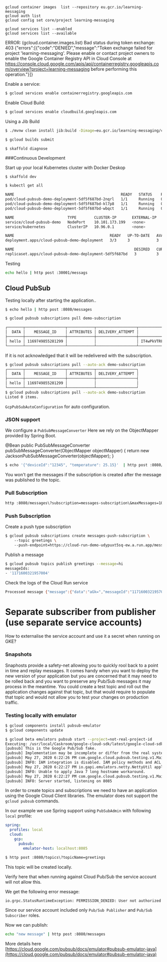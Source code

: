  ```
 gcloud container images  list --repository eu.gcr.io/learning-messaging
 gcloud auth list
 gcloud config set core/project learning-messaging
 ```
 
 ```
 gcloud services list --enabled
 gcloud services list --available
 ```

 ERROR: (gcloud.container.images.list) Bad status during token exchange: 403
 {"errors":[{"code":"DENIED","message":"Token exchange failed for project 'learning-messaging'. Please enable or contact project owners to enable the Google Container Registry API in Cloud Console at https://console.cloud.google.com/apis/api/containerregistry.googleapis.com/overview?project=learning-messaging before performing this operation."}]}
 
Enable a service:

```bash
$ gcloud services enable containerregistry.googleapis.com
```

Enable Cloud Build:
```bash
$ gcloud services enable cloudbuild.googleapis.com
```

Using a Jib Build
```bash
$ ./mvnw clean install jib:build -Dimage=eu.gcr.io/learning-messaging/cloud-pubsub-demo
```


```bash
$ gcloud builds submit
```

```bash
$ skaffold diagnose
```


###Continuous Development
 
Start up your local Kubernetes cluster with Docker Deskop 
```
$ skaffold dev
```

```bash
$ kubectl get all
```

```bash
NAME                                                READY   STATUS    RESTARTS   AGE
pod/cloud-pubsub-demo-deployment-5df5f687bd-2nqrl   1/1     Running   0          5m58s
pod/cloud-pubsub-demo-deployment-5df5f687bd-kl7p8   1/1     Running   0          5m58s
pod/cloud-pubsub-demo-deployment-5df5f687bd-wbqct   1/1     Running   0          5m58s

NAME                        TYPE        CLUSTER-IP       EXTERNAL-IP   PORT(S)          AGE
service/cloud-pubsub-demo   NodePort    10.101.173.199   <none>        8080:30001/TCP   5m58s
service/kubernetes          ClusterIP   10.96.0.1        <none>        443/TCP          3d21h

NAME                                           READY   UP-TO-DATE   AVAILABLE   AGE
deployment.apps/cloud-pubsub-demo-deployment   3/3     3            3           5m58s

NAME                                                      DESIRED   CURRENT   READY   AGE
replicaset.apps/cloud-pubsub-demo-deployment-5df5f687bd   3         3         3       5m58s
```

Testing
```bash
echo hello | http post :30001/messags
```


## Cloud PubSub

Testing locally after starting the application..

```bash
$ echo hello | http post :8080/messages
```

```bash
$ gcloud pubsub subscriptions pull demo-subscription
```

```bash
┌───────┬──────────────────┬────────────┬──────────────────┬────────────────────────────────────────────────────────────────────────────────────────────────────────────────────────────────────────────────────────────────────────────────────────────┐
│  DATA │    MESSAGE_ID    │ ATTRIBUTES │ DELIVERY_ATTEMPT │                                                                                           ACK_ID                                                                                           │
├───────┼──────────────────┼────────────┼──────────────────┼────────────────────────────────────────────────────────────────────────────────────────────────────────────────────────────────────────────────────────────────────────────────────────────┤
│ hello │ 1169749855281299 │            │                  │ IT4wPkVTRFAGFixdRkhRNxkIaFEOT14jPzUgKEUSCQpPAihdeTFYPkFVcWhRDRlyfWByaF8WCAUQWiwJURsHaE5tdSVxDBh0dGZxY1IWBABNUnxWUjPb3O6BpMDoPwNOReq94pwmIfPxi81tZiU9XhJLLD5-IDBFQV5AEkwrBURJUytDCypYEU4EIQ │
└───────┴──────────────────┴────────────┴──────────────────┴────────────────────────────────────────────────────────────────────────────────────────────────────────────────────────────────────────────────────────────────────────────────────────────┘
```

If it is not acknowledged that it will be redelivered with the subscription.

```bash
$ gcloud pubsub subscriptions pull --auto-ack demo-subscription
┌───────┬──────────────────┬────────────┬──────────────────┐
│  DATA │    MESSAGE_ID    │ ATTRIBUTES │ DELIVERY_ATTEMPT │
├───────┼──────────────────┼────────────┼──────────────────┤
│ hello │ 1169749855281299 │            │                  │
└───────┴──────────────────┴────────────┴──────────────────┘
$ gcloud pubsub subscriptions pull --auto-ack demo-subscription
Listed 0 items.
```

`GcpPubSubAutoConfiguration` for auto configuration. 

### JSON support

We configure a `PubSubMessageConverter` Here we rely on the ObjectMapper provided by Spring Boot.

@Bean
public PubSubMessageConverter pubSubMessageConverter(ObjectMapper objectMapper) {
    return new JacksonPubSubMessageConverter(objectMapper);
}

```bash
$ echo '{"deviceId":"12345", "temperature": 25.15}'  | http post :8080/measurements
``` 

You won't get the messages if the subscription is created after the message was published to the topic.

### Pull Subscription

```bash
http :8080/messages\?subscription=messages-subscription\&maxMessages=10
```

### Push Subscription

Create a push type subscription

```bash
$ gcloud pubsub subscriptions create messages-push-subscription \ 
    --topic greetings \ 
    --push-endpoint=https://cloud-run-demo-udypuxt5sq-ew.a.run.app/messages
```

Publish a message

```bash
$ gcloud pubsub topics publish greetings --message=hi
messageIds:
- '1171600321957004'
```

Check the logs of the Cloud Run service

```bash
Processed message {"message":{"data":"aGk=","messageId":"1171600321957004","message_id":"1171600321957004","publishTime":"2020-05-28T14:06:46.417Z","publish_time":"2020-05-28T14:06:46.417Z"},"subscription":"projects/learning-messaging/subscriptions/messages-push-subscription"}
```


# Separate subscriber from publisher (use separate service accounts)
How to externalise the service account and use it a secret when running on GKE?


### Snapshots

Snaphosts provide a safety-net allowing you to quickly rool back to a point in time and replay messages.
It comes handy when you want to deploy the new version of your application but you are concerned that it may need 
to be rolled back and you want to preserve any Pub/Sub messages it may process in the meantime.
You could create a test topic and roll out the application changes against that topic, but that would require to populate
that topic and would not allow you to test your changes on production traffic.
 
### Testing locally with emulator

```bash
$ gcloud components install pubsub-emulator
$ gcloud components update
```

```bash
$ gcloud beta emulators pubsub start --project=not-real-project-id
Executing: /usr/local/Caskroom/google-cloud-sdk/latest/google-cloud-sdk/platform/pubsub-emulator/bin/cloud-pubsub-emulator --host=localhost --port=8085
[pubsub] This is the Google Pub/Sub fake.
[pubsub] Implementation may be incomplete or differ from the real system.
[pubsub] May 27, 2020 6:22:26 PM com.google.cloud.pubsub.testing.v1.Main main
[pubsub] INFO: IAM integration is disabled. IAM policy methods and ACL checks are not supported
[pubsub] May 27, 2020 6:22:27 PM io.gapi.emulators.netty.NettyUtil applyJava7LongHostnameWorkaround
[pubsub] INFO: Unable to apply Java 7 long hostname workaround.
[pubsub] May 27, 2020 6:22:27 PM com.google.cloud.pubsub.testing.v1.Main main
[pubsub] INFO: Server started, listening on 8085
```

In order to create topics and subscriptions we need to have an application using the Google Cloud Client libraries. 
The emulator does not support the `gcloud pubsub` commands.

In our example we use Spring support using `PubSubAdmin` with following `local` profile:

```yaml
spring:
  profiles: local
  cloud:
    gcp:
      pubsub:
        emulator-host: localhost:8085
```

```bash
$ http post :8080/topics\?topicName=greetings
```
This topic will be created locally.

Verify here that when running against Cloud Pub/Sub the service account will not allow this.

We get the following error message:

```bash
io.grpc.StatusRuntimeException: PERMISSION_DENIED: User not authorized to perform this action.
```

Since our service account included only `Pub/Sub Publisher` and `Pub/Sub Subscriber` roles.

Now we can publish:

```bash
echo "new message" | http post :8080/messages
```



More details here [https://cloud.google.com/pubsub/docs/emulator#pubsub-emulator-java](https://cloud.google.com/pubsub/docs/emulator#pubsub-emulator-java)
